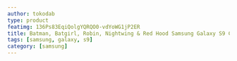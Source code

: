 ```yaml
---
author: tokodab
type: product
featimg: 136Ps83EqiQolgYQRQO0-vdYoWG1jP2ER
title: Batman, Batgirl, Robin, Nightwing & Red Hood Samsung Galaxy S9 Case
tags: [samsung, galaxy, s9]
category: [samsung]
---
```

